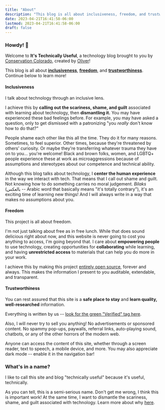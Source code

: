 ```yaml
---
title: "About"
description: "This blog is all about inclusiveness, freedom, and trustworthiness!"
date: 2023-04-21T16:41:58-06:00
lastmod: 2023-04-21T16:41:58-06:00
draft: false
---
```


### Howdy! 🤠

Welcome to **It's Technically Useful**, a technology blog brought to you by [Conservation
Colorado](https://conservationco.org/), created by [Oliver](https://github.com/OliverAbdulrahim)!

This blog is all about [**inclusiveness**](#inclusiveness), [**freedom**](#freedom), and
[**trustworthiness**](#trustworthiness). Continue below to learn more!

#### Inclusiveness

I talk about technology through an inclusive lens.

I achieve this by **calling out the scariness, shame, and guilt** associated with learning about technology, then
**dismantling it.** You may have experienced these bad feelings before. For example, you may have asked a question, only
to get dismissed with a patronizing "you *really* don't know how to do that?"

People shame each other like this all the time. They do it for many reasons. Sometimes, to feel superior. Other times,
because they're threatened by others' curiosity. Or maybe they're transferring whatever trauma they have on to you...
you're welcome! Black and brown folks, women, and LGBTQ+ people experience these at work as microaggressions because of
assumptions and stereotypes about our competence and technical ability.

Although this blog talks about technology, I **center the human experience** in the way we interact with tech. That
means that I call out shame and guilt. Not knowing how to do something carries no moral judgement. *Bilaks* (بالعكس --
Arabic word that basically means "it's totally contrary"), it's an exciting time of learning new things! And I will
always write in a way that makes no assumptions about you.

#### Freedom

This project is all about freedom.

I'm not just talking about free as in free lunch. While that does sound delicious right about now, and this website is
never going to cost you anything to access, I'm going beyond that. I care about **empowering people** to use
technology, creating opportunities for **collaborating** while learning, and having **unrestricted access** to
materials that can help you do more in your work.

I achieve this by making this
project [entirely open source](https://github.com/ConservationColorado/its-technically-useful), forever and always. This
makes the information I present to you auditable, extendable, and transparent.

#### Trustworthiness

You can rest assured that this site is a **safe place to stay** and **learn quality, well-researched** information.

Everything is written by
us -- [look for the green "Verified" tag here](https://github.com/ConservationColorado/its-technically-useful/commits/main).

Also, I will never try to sell you anything! No advertisements or sponsored content. No spammy pop-ups, paywalls,
referral links, auto-playing sound, chatbots, or any of the other horrors of the modern web.

Anyone can access the content of this site, whether through a screen reader, text to speech, a mobile device, and more.
You may also appreciate dark mode -- enable it in the navigation bar!

### What's in a name?

I like to call this site and blog "technically useful" because it's useful, technically.

As you can tell, this is a semi-serious name. Don't get me wrong, I think this is important work! At the same time, I
want to dismantle the scariness, shame, and guilt associated with technology. Learn more about
why [here](#inclusiveness).
